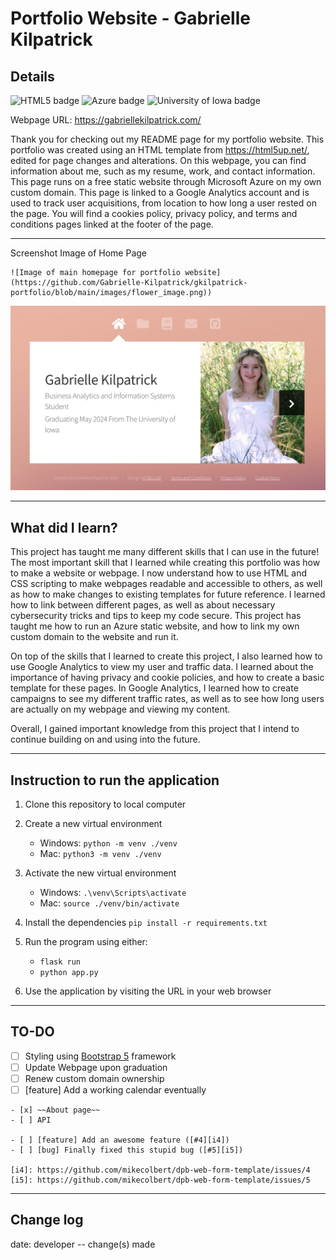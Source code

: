 # Portfolio Website - Gabrielle Kilpatrick
## Details
![HTML5 badge](https://img.shields.io/static/v1?message=html&logo=html5&labelColor=5c5c5c&color=E34F26&logoColor=white&label=%20&style=for-the-badge)
![Azure badge](https://img.shields.io/badge/Microsoft_Azure-0089D6?style=for-the-badge&logo=microsoft-azure&logoColor=white)
![University of Iowa badge](https://img.shields.io/static/v1?message=Hawks!!&labelColor=000000&color=FFCD00&label=Go&style=for-the-badge)

Webpage URL: https://gabriellekilpatrick.com/

Thank you for checking out my README page for my portfolio website. This portfolio was created using an HTML template from https://html5up.net/, edited for page changes and alterations. On this webpage, you can find information about me, such as my resume, work, and contact information. This page runs on a free static website through Microsoft Azure on my own custom domain. This page is linked to a Google Analytics account and is used to track user acquisitions, from location to how long a user rested on the page. You will find a cookies policy, privacy policy, and terms and conditions pages linked at the footer of the page.

---

Screenshot Image of Home Page
```
![Image of main homepage for portfolio website](https://github.com/Gabrielle-Kilpatrick/gkilpatrick-portfolio/blob/main/images/flower_image.png)) 
```

![Portfolio home page](https://github.com/Gabrielle-Kilpatrick/gkilpatrick-portfolio/blob/main/images/flower_image.png)

---

## What did I learn?
This project has taught me many different skills that I can use in the future! The most important skill that I learned while creating this portfolio was how to make a website or webpage. I now understand how to use HTML and CSS scripting to make webpages readable and accessible to others, as well as how to make changes to existing templates for future reference. I learned how to link between different pages, as well as about necessary cybersecurity tricks and tips to keep my code secure. This project has taught me how to run an Azure static website, and how to link my own custom domain to the website and run it.

On top of the skills that I learned to create this project, I also learned how to use Google Analytics to view my user and traffic data. I learned about the importance of having privacy and cookie policies, and how to create a basic template for these pages. In Google Analytics, I learned how to create campaigns to see my different traffic rates, as well as to see how long users are actually on my webpage and viewing my content.

Overall, I gained important knowledge from this project that I intend to continue building on and using into the future.

---

## Instruction to run the application

1. Clone this repository to local computer

2. Create a new virtual environment

   - Windows: `python -m venv ./venv`
   - Mac: `python3 -m venv ./venv`

3. Activate the new virtual environment

   - Windows: `.\venv\Scripts\activate`
   - Mac: `source ./venv/bin/activate`

4. Install the dependencies `pip install -r requirements.txt`

5. Run the program using either:

   - `flask run`
   - `python app.py`

6. Use the application by visiting the URL in your web browser

---

## TO-DO
- [ ] Styling using [Bootstrap 5](https://getbootstrap.com/docs/5.3/getting-started/introduction/) framework  
- [ ] Update Webpage upon graduation
- [ ] Renew custom domain ownership
- [ ] [feature] Add a working calendar eventually 

```
- [x] ~~About page~~
- [ ] API

- [ ] [feature] Add an awesome feature ([#4][i4])
- [ ] [bug] Finally fixed this stupid bug ([#5][i5])

[i4]: https://github.com/mikecolbert/dpb-web-form-template/issues/4
[i5]: https://github.com/mikecolbert/dpb-web-form-template/issues/5

```

---

## Change log
date: developer -- change(s) made
